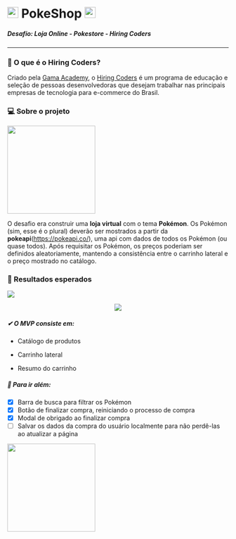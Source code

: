 # <img src="https://pngimg.com/uploads/pokeball/pokeball_PNG8.png" width="25" /> PokeShop  <img src="https://pngimg.com/uploads/pokeball/pokeball_PNG8.png" width="25" />
##### Desafio: Loja Online - Pokestore - Hiring Coders
___
### 🤔 O que é o Hiring Coders?
Criado pela [Gama Academy](https://gama.academy/), o [Hiring Coders](https://hiringcoders.gama.academy/) é um programa de educação e seleção de pessoas desenvolvedoras que desejam trabalhar nas principais empresas de tecnologia para e-commerce do Brasil.  

### 💻 Sobre o projeto

<img src="https://i.pinimg.com/originals/a7/a8/d0/a7a8d06c754cfbbbc37e64cb118c513c.gif" width="200" /> 

O desafio era construir uma **loja virtual** com o tema **Pokémon**.
Os Pokémon (sim, esse é o plural) deverão ser mostrados a partir da **pokeapi**(https://pokeapi.co/), uma api com dados de todos os Pokémon (ou quase todos).
Após requisitar os Pokémon, os preços poderiam ser definidos aleatoriamente, mantendo a consistência entre o carrinho lateral e o preço mostrado no catálogo.

### 👀 Resultados esperados

![](https://lh6.googleusercontent.com/JONJjYGRUnj_EkjqQg3xYOfs2k5DqT_3it6VkFAB12iv5B_q1tHc2DP-HR51U01sWNx9LLTEyyFhyLbHIGSyhvoDXDxvQSD3UWZ2fo_pdEuaoQ26WsVIDSVg-eA72vuJYoz6X2hQ)

<p align="center">
 <img src="https://img.shields.io/static/v1?label=Figma&message=Template&logo=figma&color=critical" /> 
</p>

##### ✔ O MVP consiste em:
 
- Catálogo de produtos

- Carrinho lateral

- Resumo do carrinho

##### 🚀 Para ir além:

- [X] Barra de busca para filtrar os Pokémon
- [X] Botão de finalizar compra, reiniciando o processo de compra
- [X] Modal de obrigado ao finalizar compra
- [ ] Salvar os dados da compra do usuário localmente para não perdê-las ao atualizar a página

<img src="https://global-uploads.webflow.com/5e3f23e36b700d06c39a1265/5e4a97273e4de54af5cf9ba3_logo-gama.png" width="200" />
